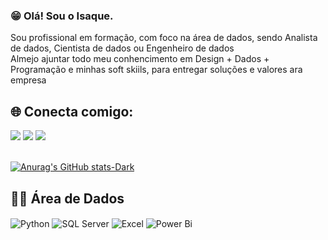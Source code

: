 
### 😁 Olá! Sou o Isaque.
 Sou profissional em formação, com foco na área de dados, sendo Analista de dados, Cientista de dados ou Engenheiro de dados<br>
 Almejo ajuntar todo meu conhencimento em Design + Dados + Programação e minhas soft skiils, para entregar soluções e valores ara empresa
## 🌐 Conecta comigo:
<div> <a href="https://www.instagram.com/isaquebraz17/" target="_blank"><img src="https://img.shields.io/badge/-Instagram-%23E4405F?style=for-the-badge&logo=instagram&logoColor=white" /></a> <a href="mailto:Isaquebraz2018@gmail.com"><img src="https://img.shields.io/badge/-Gmail-%23333?style=for-the-badge&logo=gmail&logoColor=white" /></a> <a href="https://www.linkedin.com/in/isaque-de-oliveira-braz-7a6a75302" target="_blank"><img src="https://img.shields.io/badge/-LinkedIn-%230077B5?style=for-the-badge&logo=linkedin&logoColor=white" /></a> </div><br>


[![Anurag's GitHub stats-Dark](https://github-readme-stats.vercel.app/api?username=IsaqueBraz17&show_icons=true&theme=radical#gh-dark-mode-only)](https://github.com/anuraghazra/github-readme-stats#gh-dark-mode-only)


## 👨‍💻 Área de Dados

<div style="display: inline_block">
   <img align="center" alt="Python" src="https://img.shields.io/badge/Python-3776AB?style=for-the-badge&logo=python&logoColor=white"/>
 
  <img align="center" alt="SQL Server" src="https://img.shields.io/badge/Microsoft_SQL_Server-CC2927?style=for-the-badge&logo=microsoft-sql-server&logoColor=white" />

   <img align="center" alt="Excel" src="https://img.shields.io/badge/Microsoft_Excel-217346?style=for-the-badge&logo=microsoft" />

  <img align="center" alt="Power Bi" src="" />

</div><br/>







 






   
   
   

  







